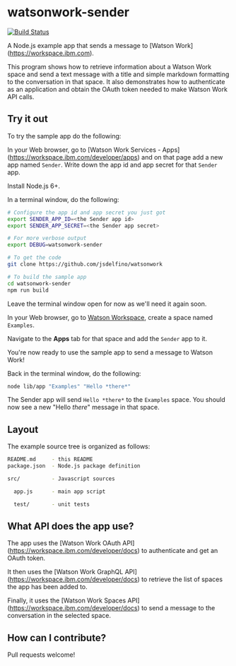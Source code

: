 watsonwork-sender
===

[![Build Status](https://travis-ci.org/jsdelfino/watsonwork-sender.svg)](https://travis-ci.org/jsdelfino/watsonwork-sender)

A Node.js example app that sends a message to [Watson Work]
(https://workspace.ibm.com).

This program shows how to retrieve information about a Watson Work space
and send a text message with a title and simple markdown formatting to
the conversation in that space.  It also demonstrates how to authenticate
as an application and obtain the OAuth token needed to make Watson Work
API calls.

Try it out
---

To try the sample app do the following:

In your Web browser, go to [Watson Work Services - Apps]
(https://workspace.ibm.com/developer/apps) and on that page add a new app
named `Sender`. Write down the app id and app secret for that `Sender` app.

Install Node.js 6+.

In a terminal window, do the following:
```sh
# Configure the app id and app secret you just got
export SENDER_APP_ID=<the Sender app id>
export SENDER_APP_SECRET=<the Sender app secret>

# For more verbose output
export DEBUG=watsonwork-sender

# To get the code
git clone https://github.com/jsdelfino/watsonwork

# To build the sample app
cd watsonwork-sender
npm run build
```

Leave the terminal window open for now as we'll need it again soon.

In your Web browser, go to [Watson Workspace](https//workspace.ibm.com),
create a space named `Examples`.

Navigate to the **Apps** tab for that space and add the `Sender` app to it.

You're now ready to use the sample app to send a message to Watson Work!

Back in the terminal window, do the following:
```sh
node lib/app "Examples" "Hello *there*"
```

The Sender app will send `Hello *there*` to the `Examples` space. You
should now see a new "Hello *there*" message in that space.

Layout
---

The example source tree is organized as follows:

```sh
README.md     - this README
package.json  - Node.js package definition

src/          - Javascript sources

  app.js      - main app script

  test/       - unit tests
```

What API does the app use?
---

The app uses the [Watson Work OAuth API]
(https://workspace.ibm.com/developer/docs) to authenticate and get an
OAuth token.

It then uses the [Watson Work GraphQL API]
(https://workspace.ibm.com/developer/docs) to retrieve the list of spaces the
app has been added to.

Finally, it uses the [Watson Work Spaces API]
(https://workspace.ibm.com/developer/docs) to send a message to the
conversation in the selected space.

How can I contribute?
--

Pull requests welcome!

